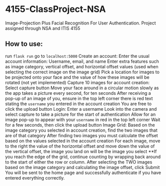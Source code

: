 # 4155-ClassProject-NSA
Image-Projection Plus Facial Recognition For User Authentication. Project assigned through NSA and ITIS 4155

## How to use:
run `flask run`
go to `localhost:5000`
Create an account:
  Enter the usual account information: Username, email, and name
  Enter extra features such as image category, vertical offset, and horizontal offset values (used when selecting the correct image on the image grid)
  Pick a location for images to be projected onto your face and the value of how these images will be rotated (not yet implemented)
Capture 10 images for account creation:
  Select capture button
  Move your face around in a circular motion slowly as the app takes a picture every second, for ten seconds
  After receiving a pop-up of an image of you, ensure in the top left corner there is red text stating the `username` you entered in the account creation
  You are free to click the upload button
Login:
  Enter a username
  Look into the camera and select capture to take a picture for the start of authentication
  Allow for an image pop-up to appear with your `username` in red in the top left corner
  Wait for a few seconds, then click the upload button
Image Grid:
  Based on the image category you selected in account creation, find the two images that are of that category
  After finding two images you must calculate the offset based on the values selected in the account creation
  For each image, move to the right the value of the horizontal offset and move down the value of the vertical offset, the image you land on will be the image you select
    **If you reach the edge of the grid, continue counting by wrapping back around to the start of either the row or column.
  After selecting the TWO images based on the image category and calculating the image offset, click Submit
You will be sent to the home page and successfully authenticate if you have entered everything correctly.
